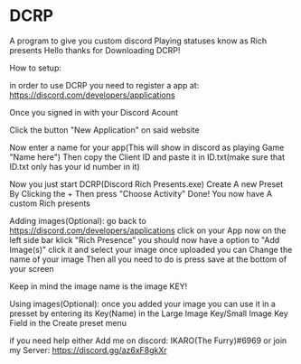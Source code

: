 # DCRP
A program to give you custom discord Playing statuses know as Rich presents
Hello thanks for Downloading DCRP!

How to setup:


in order to use DCRP you need to register a app at:
https://discord.com/developers/applications

Once you signed in with your Discord Acount

Click the button "New Application" on said website

Now enter a name for your app(This will show in discord as playing Game "Name here")
Then copy the Client ID and paste it in ID.txt(make sure that ID.txt only has your id number in it)

Now you just start DCRP(Discord Rich Presents.exe)
Create A new Preset By Clicking the +
Then press "Choose Activity"
Done!
You now have A custom Rich presents


Adding images(Optional):
go back to https://discord.com/developers/applications
click on your App
now on the left side bar klick "Rich Presence"
you should now have a option to "Add Image(s)"
click it and select your image
once uploaded you can Change the name of your image
Then all you need to do is press save at the bottom of your screen

Keep in mind the image name is the image KEY!

Using images(Optional):
once you added your image you can use it in a presset by entering
its Key(Name) in the Large Image Key/Small Image Key Field in the Create preset menu

if you need help either Add me on discord:
IKARO(The Furry)#6969
or join my Server:
https://discord.gg/az6xF8gkXr
